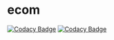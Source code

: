 # ecom
[![Codacy Badge](https://api.codacy.com/project/badge/Grade/c9392d7d3e584b849d57d34e3b33e223)](https://app.codacy.com/gh/ravendraksingh/ecom?utm_source=github.com&utm_medium=referral&utm_content=ravendraksingh/ecom&utm_campaign=Badge_Grade)
[![Codacy Badge](https://app.codacy.com/project/badge/Grade/47bb9f67883a45be91cfebec986a18cd)](https://app.codacy.com/gh/ravendraksingh/ecom/dashboard?utm_source=gh&utm_medium=referral&utm_content=&utm_campaign=Badge_grade)
